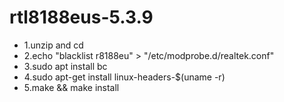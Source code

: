 # rtl8188eus-5.3.9
- 1.unzip and cd
- 2.echo "blacklist r8188eu" > "/etc/modprobe.d/realtek.conf" 
- 3.sudo apt install bc
- 4.sudo apt-get install linux-headers-$(uname -r)
- 5.make && make install
